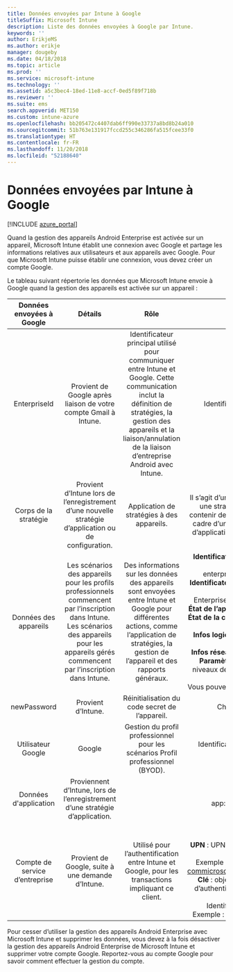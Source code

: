 ```yaml
---
title: Données envoyées par Intune à Google
titleSuffix: Microsoft Intune
description: Liste des données envoyées à Google par Intune.
keywords: ''
author: ErikjeMS
ms.author: erikje
manager: dougeby
ms.date: 04/18/2018
ms.topic: article
ms.prod: ''
ms.service: microsoft-intune
ms.technology: ''
ms.assetid: a5c3bec4-18ed-11e8-accf-0ed5f89f718b
ms.reviewer: ''
ms.suite: ems
search.appverid: MET150
ms.custom: intune-azure
ms.openlocfilehash: bb205472c4407dab6ff990e33737a8bd8b24a010
ms.sourcegitcommit: 51b763e131917fccd255c346286fa515fcee33f0
ms.translationtype: HT
ms.contentlocale: fr-FR
ms.lasthandoff: 11/20/2018
ms.locfileid: "52188640"
---
```

# <a name="data-intune-sends-to-google"></a>Données envoyées par Intune à Google

[!INCLUDE [azure_portal](./includes/azure_portal.md)]

Quand la gestion des appareils Android Enterprise est activée sur un appareil, Microsoft Intune établit une connexion avec Google et partage les informations relatives aux utilisateurs et aux appareils avec Google. Pour que Microsoft Intune puisse établir une connexion, vous devez créer un compte Google.

Le tableau suivant répertorie les données que Microsoft Intune envoie à Google quand la gestion des appareils est activée sur un appareil :


| Données envoyées à Google | Détails | Rôle | Exemple |
|:---:|:---:|:---:|:---:|
| EnterpriseId | Provient de Google après liaison de votre compte Gmail à Intune. | Identificateur principal utilisé pour communiquer entre Intune et Google.  Cette communication inclut la définition de stratégies, la gestion des appareils et la liaison/annulation de la liaison d’entreprise Android avec Intune. | Identificateur unique. Exemple de format : LC04eik8a6 |
| Corps de la stratégie | Provient d’Intune lors de l’enregistrement d’une nouvelle stratégie d’application ou de configuration. | Application de stratégies à des appareils. | Il s’agit d’une collection de tous les paramètres configurés pour une stratégie d’application ou de configuration. Ceci peut contenir des informations du client si elles sont fournies dans le cadre d’une stratégie, comme des noms de réseau, des noms d’application et des paramètres spécifiques à une application. |
| Données des appareils | Les scénarios des appareils pour les profils professionnels commencent par l’inscription dans Intune. Les scénarios des appareils pour les appareils gérés commencent par l’inscription dans Intune. | Des informations sur les données des appareils sont envoyées entre Intune et Google pour différentes actions, comme l’application de stratégies, la gestion de l’appareil et des rapports généraux. | **Identificateur unique pour représenter le nom de l’appareil.** Exemple : enterprises/LC04ebru7b/devices/3592d971168f9ae4<br>**Identificateur unique pour représenter le nom de l’utilisateur.** Exemple : Enterprises/LC04ebru7b/users/116838519924207449711<br>**État de l’appareil.** Exemples : Actif, Désactivé, Provisionnement.<br>**État de la conformité.** Exemples : Paramètre non pris en charge, applications obligatoires manquantes<br>**Infos logiciel.** Exemples : versions des logiciels et niveau des correctifs logiciels.<br>**Infos réseau.** Exemples : Numéro IMEI, MEID, WifiMacAddress<br>**Paramètres de l’appareil.** Exemples : Informations sur les niveaux de chiffrement, et si appareil autorise les applications inconnues.<br> Vous pouvez trouver un exemple de message JSON ci-dessous. |
| newPassword | Provient d’Intune. | Réinitialisation du code secret de l’appareil. | Chaîne représentant le nouveau mot de passe. |
| Utilisateur Google | Google | Gestion du profil professionnel pour les scénarios Profil professionnel (BYOD). | Identificateur unique pour représenter le compte Gmail lié. Exemple : 114223373813435875042 |
| Données d'application | Proviennent d’Intune, lors de l’enregistrement d’une stratégie d’application. |  | Chaîne du nom d’application. Exemple : app:com.microsoft.windowsintune.companyportal |
| Compte de service d’entreprise | Provient de Google, suite à une demande d’Intune. | Utilisé pour l’authentification entre Intune et Google, pour les transactions impliquant ce client. | Constitué de plusieurs parties :<br> **Id d’entreprise** : déjà documenté.<br>**UPN** : UPN généré utilisé dans l’authentification pour le compte du client.<br>Exemple : w49d77900526190e26708c31c9e8a0@pfwp-commicrosoftonedfmdm2.google.com.iam.gserviceaccount.com<br>**Clé** : objet blob codé en Base64 utilisé dans les demandes d’authentification, stocké chiffré dans le service. Voici à quoi ressemble cet objet blob :<br> Identificateur unique pour représenter la clé du client<br>Exemple : a70d4d53eefbd781ce7ad6a6495c65eb15e74f1f |


Pour cesser d’utiliser la gestion des appareils Android Enterprise avec Microsoft Intune et supprimer les données, vous devez à la fois désactiver la gestion des appareils Android Enterprise de Microsoft Intune et supprimer votre compte Google. Reportez-vous au compte Google pour savoir comment effectuer la gestion du compte.


